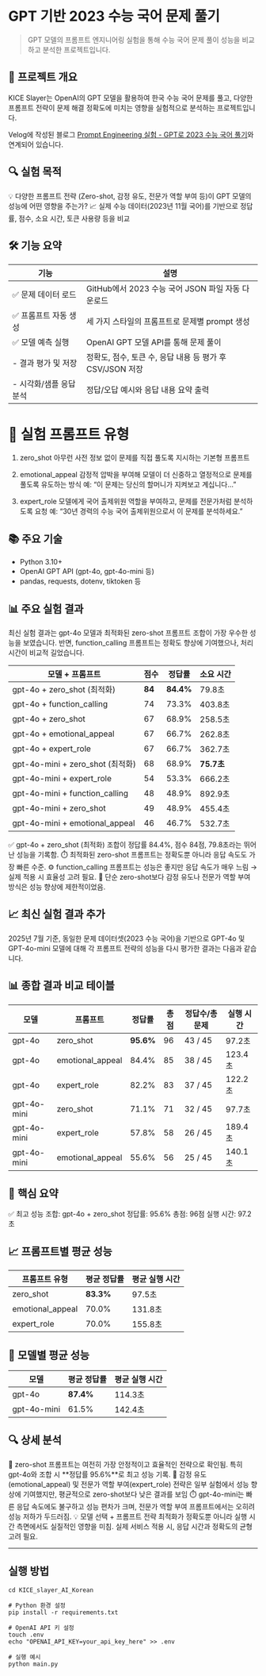 # GPT 기반 2023 수능 국어 문제 풀기

> GPT 모델의 프롬프트 엔지니어링 실험을 통해 수능 국어 문제 풀이 성능을 비교하고 분석한 프로젝트입니다.

## 📌 프로젝트 개요
KICE Slayer는 OpenAI의 GPT 모델을 활용하여 한국 수능 국어 문제를 풀고, 다양한 프롬프트 전략이 문제 해결 정확도에 미치는 영향을 실험적으로 분석하는 프로젝트입니다.

Velog에 작성된 블로그 [Prompt Engineering 실험 - GPT로 2023 수능 국어 풀기](https://velog.io/@ght010522/%ED%94%84%EB%A1%AC%ED%94%84%ED%8A%B8-%EC%97%94%EC%A7%80%EB%8B%88%EC%96%B4%EB%A7%81-%EC%8B%A4%ED%97%98-GPT%EB%A1%9C-2023-%EC%88%98%EB%8A%A5-%EA%B5%AD%EC%96%B4-%ED%92%80%EA%B8%B0)와 연계되어 있습니다.



## 🔍 실험 목적

💡 다양한 프롬프트 전략 (Zero-shot, 감정 유도, 전문가 역할 부여 등)이 GPT 모델의 성능에 어떤 영향을 주는가?
📈 실제 수능 데이터(2023년 11월 국어)를 기반으로 정답률, 점수, 소요 시간, 토큰 사용량 등을 비교

## 🛠️ 기능 요약
| 기능             | 설명                                      |
| -------------- | --------------------------------------- |
| ✅ 문제 데이터 로드    | GitHub에서 2023 수능 국어 JSON 파일 자동 다운로드     |
| ✅ 프롬프트 자동 생성   | 세 가지 스타일의 프롬프트로 문제별 prompt 생성           |
| ✅ 모델 예측 실행     | OpenAI GPT 모델 API를 통해 문제 풀이             |
| -  결과 평가 및 저장   | 정확도, 점수, 토큰 수, 응답 내용 등 평가 후 CSV/JSON 저장 |
| -  시각화/샘플 응답 분석 | 정답/오답 예시와 응답 내용 요약 출력                   |

# 🧪 실험 프롬프트 유형

1. zero_shot
아무런 사전 정보 없이 문제를 직접 풀도록 지시하는 기본형 프롬프트

2. emotional_appeal
감정적 압박을 부여해 모델이 더 신중하고 열정적으로 문제를 풀도록 유도하는 방식
예: “이 문제는 당신의 할머니가 지켜보고 계십니다…”

3. expert_role
모델에게 국어 출제위원 역할을 부여하고, 문제를 전문가처럼 분석하도록 요청
예: “30년 경력의 수능 국어 출제위원으로서 이 문제를 분석하세요.”

## 📚 주요 기술
- Python 3.10+
- OpenAI GPT API (gpt-4o, gpt-4o-mini 등)
- pandas, requests, dotenv, tiktoken 등



## 📊 주요 실험 결과
최신 실험 결과는 gpt-4o 모델과 최적화된 zero-shot 프롬프트 조합이 가장 우수한 성능을 보였습니다. 반면, function_calling 프롬프트는 정확도 향상에 기여했으나, 처리 시간이 비교적 길었습니다.

| 모델 + 프롬프트                       | 점수     | 정답률       | 소요 시간     |
| ------------------------------- | ------ | --------- | --------- |
| gpt-4o + zero\_shot (최적화)       | **84** | **84.4%** | 79.8초     |
| gpt-4o + function\_calling      | 74     | 73.3%     | 403.8초    |
| gpt-4o + zero\_shot             | 67     | 68.9%     | 258.5초    |
| gpt-4o + emotional\_appeal      | 67     | 66.7%     | 262.8초    |
| gpt-4o + expert\_role           | 67     | 66.7%     | 362.7초    |
| gpt-4o-mini + zero\_shot (최적화)  | 68     | 68.9%     | **75.7초** |
| gpt-4o-mini + expert\_role      | 54     | 53.3%     | 666.2초    |
| gpt-4o-mini + function\_calling | 48     | 48.9%     | 892.9초    |
| gpt-4o-mini + zero\_shot        | 49     | 48.9%     | 455.4초    |
| gpt-4o-mini + emotional\_appeal | 46     | 46.7%     | 532.7초    |


✅ gpt-4o + zero_shot (최적화) 조합이 정답률 84.4%, 점수 84점, 79.8초라는 뛰어난 성능을 기록함.
⏱️ 최적화된 zero-shot 프롬프트는 정확도뿐 아니라 응답 속도도 가장 빠른 수준.
⚙️ function_calling 프롬프트는 성능은 좋지만 응답 속도가 매우 느림 → 실제 적용 시 효율성 고려 필요.
🧠 단순 zero-shot보다 감정 유도나 전문가 역할 부여 방식은 성능 향상에 제한적이었음.


## 📈 최신 실험 결과 추가
2025년 7월 기준, 동일한 문제 데이터셋(2023 수능 국어)을 기반으로 GPT-4o 및 GPT-4o-mini 모델에 대해 각 프롬프트 전략의 성능을 다시 평가한 결과는 다음과 같습니다.

## 📊 종합 결과 비교 테이블

| 모델          | 프롬프트              | 정답률       | 총점 | 정답수/총문제 | 실행 시간  |
| ----------- | ----------------- | --------- | -- | ------- | ------ |
| gpt-4o      | zero\_shot        | **95.6%** | 96 | 43 / 45 | 97.2초  |
| gpt-4o      | emotional\_appeal | 84.4%     | 85 | 38 / 45 | 123.4초 |
| gpt-4o      | expert\_role      | 82.2%     | 83 | 37 / 45 | 122.2초 |
| gpt-4o-mini | zero\_shot        | 71.1%     | 71 | 32 / 45 | 97.7초  |
| gpt-4o-mini | expert\_role      | 57.8%     | 58 | 26 / 45 | 189.4초 |
| gpt-4o-mini | emotional\_appeal | 55.6%     | 56 | 25 / 45 | 140.1초 |

## 🥇 핵심 요약
✅ 최고 성능 조합: gpt-4o + zero_shot
정답률: 95.6%
총점: 96점
실행 시간: 97.2초

## 📈 프롬프트별 평균 성능
| 프롬프트 유형           | 평균 정답률    | 평균 실행 시간 |
| ----------------- | --------- | -------- |
| zero\_shot        | **83.3%** | 97.5초    |
| emotional\_appeal | 70.0%     | 131.8초   |
| expert\_role      | 70.0%     | 155.8초   |

## 🤖 모델별 평균 성능
| 모델          | 평균 정답률    | 평균 실행 시간 |
| ----------- | --------- | -------- |
| gpt-4o      | **87.4%** | 114.3초   |
| gpt-4o-mini | 61.5%     | 142.4초   |


## 🔍 상세 분석
📌 zero-shot 프롬프트는 여전히 가장 안정적이고 효율적인 전략으로 확인됨. 특히 gpt-4o와 조합 시 **정답률 95.6%**로 최고 성능 기록.
🧠 감정 유도(emotional_appeal) 및 전문가 역할 부여(expert_role) 전략은 일부 실험에서 성능 향상에 기여했지만, 평균적으로 zero-shot보다 낮은 결과를 보임
⏱️ gpt-4o-mini는 빠른 응답 속도에도 불구하고 성능 편차가 크며, 전문가 역할 부여 프롬프트에서는 오히려 성능 저하가 두드러짐.
💡 모델 선택 + 프롬프트 전략 최적화가 정확도뿐 아니라 실행 시간 측면에서도 실질적인 영향을 미침. 실제 서비스 적용 시, 응답 시간과 정확도의 균형 고려 필요.


---

## 실행 방법

``` git clone https://github.com/your_username/KICE_slayer_AI_Korean.git
cd KICE_slayer_AI_Korean

# Python 환경 설정
pip install -r requirements.txt

# OpenAI API 키 설정
touch .env
echo "OPENAI_API_KEY=your_api_key_here" >> .env

# 실행 예시
python main.py
```
